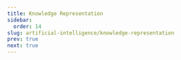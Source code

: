 ```yaml
---
title: Knowledge Representation
sidebar:
  order: 14
slug: artificial-intelligence/knowledge-representation
prev: true
next: true
---
```


